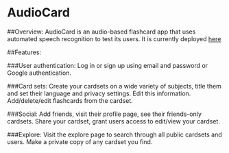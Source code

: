 # AudioCard

##Overview: 
AudioCard is an audio-based flashcard app that uses automated speech recognition to test its users. It is currently deployed [here](https://audiocard-client-9rn8.onrender.com/welcome) 

##Features: 

###User authentication: 
Log in or sign up using email and password or Google authentication. 

###Card sets: 
Create your cardsets on a wide variety of subjects, title them and set their language and privacy settings. Edit this information. Add/delete/edit flashcards from the cardset. 

###Social: 
Add friends, visit their profile page, see their friends-only cardsets. Share your cardset, grant users access to edit/view your cardset. 

###Explore: 
Visit the explore page to search through all public cardsets and users. Make a private copy of any cardset you find. 
